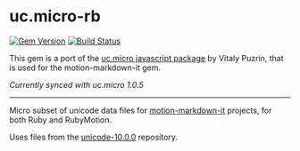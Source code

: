 # uc.micro-rb

[![Gem Version](https://badge.fury.io/rb/uc.micro-rb.svg)](http://badge.fury.io/rb/uc.micro-rb)
[![Build Status](https://github.com/digitalmoksha/uc.micro-rb/actions/workflows/ci.yml/badge.svg)](https://github.com/digitalmoksha/uc.micro-rb/actions/workflows/ci.yml)

This gem is a port of the [uc.micro javascript package](https://github.com/markdown-it/uc.micro) by Vitaly Puzrin, that is used for the motion-markdown-it gem.

_Currently synced with uc.micro 1.0.5_

---

Micro subset of unicode data files for [motion-markdown-it](https://github.com/digitalmoksha/motion-markdown-it) projects, for both Ruby and RubyMotion.

Uses files from the [unicode-10.0.0](https://github.com/mathiasbynens/unicode-10.0.0) repository.
